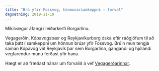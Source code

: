 ```yaml
---
title: "Brú yfir Fossvog, hönnunarsamkeppni – forval"
dagsetning: 2019-11-19
---
```


Mikilvægur áfangi í leiðarkerfi Borgarlínu.

Vegagerðin, Kópavogsbær og Reykjavíkurborg óska eftir ráðgjöfum til að taka þátt í samkeppni um hönnun brúar yfir Fossvog. Brúin mun tengja saman Kópavog við Reykjavík þar sem Borgarlína, gangandi og hjólandi vegfarendur munu ferðast yfir hana.

Hægt er að fræðast nánar um forvalið á vef [Vegagerðarinnar](https://www.vegagerdin.is/).
